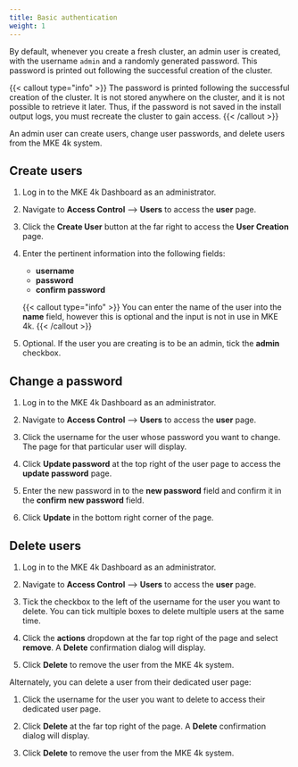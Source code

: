 ```yaml
---
title: Basic authentication
weight: 1
---
```


By default, whenever you create a fresh cluster, an admin user is created,
with the username `admin` and a randomly generated password.
This password is printed out following the successful creation of the cluster.

{{< callout type="info" >}}
The password is printed following the successful creation of the cluster.
It is not stored anywhere on the cluster, and it is not possible to retrieve it
later. Thus, if the password is not saved in the install output logs, you must recreate the cluster to gain access.
{{< /callout >}}

An admin user can create users, change user passwords, and delete users from
the MKE 4k system.

## Create users

1. Log in to the MKE 4k Dashboard as an administrator.

2. Navigate to **Access Control** --> **Users** to access the **user** page.

3. Click the **Create User** button at the far right to access the **User Creation** page.

4. Enter the pertinent information into the following fields:

   * **username**
   * **password**
   * **confirm password**

   {{< callout type="info" >}}
   You can enter the name of the user into the **name** field, however this is
   optional and the input is not in use in MKE 4k.
   {{< /callout >}}

5. Optional. If the user you are creating is to be an admin, tick the
   **admin** checkbox.

## Change a password

1. Log in to the MKE 4k Dashboard as an administrator.

2. Navigate to **Access Control** --> **Users** to access the **user** page.

3. Click the username for the user whose password you want to change. The
   page for that particular user will display.

4. Click **Update password** at the top right of the user page to access the
   **update password** page.

5. Enter the new password in to the **new password** field and confirm it in
   the **confirm new password** field.

6. Click **Update** in the bottom right corner of the page.

## Delete users

1. Log in to the MKE 4k Dashboard as an administrator.

2. Navigate to **Access Control** --> **Users** to access the **user** page.

3. Tick the checkbox to the left of the username for the user you want to
   delete. You can tick multiple boxes to delete multiple users at the same time.

4. Click the **actions** dropdown at the far top right of the page and select
   **remove**. A **Delete** confirmation dialog will display.

5. Click **Delete** to remove the user from the MKE 4k system.

Alternately, you can delete a user from their dedicated user page:

1.  Click the username for the user you want to delete to access their dedicated
user page.

2. Click **Delete** at the far top right of the page. A **Delete** confirmation
   dialog will display.

3. Click **Delete** to remove the user from the MKE 4k system.
